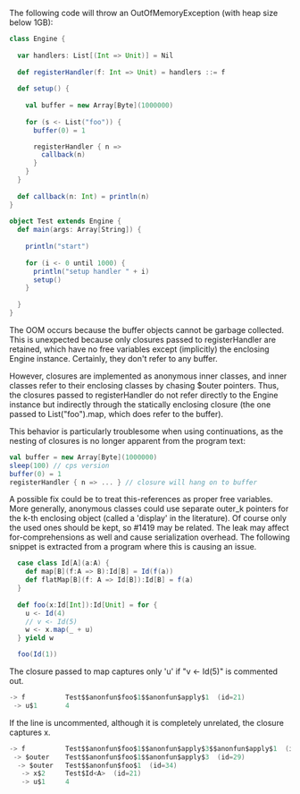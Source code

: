 The following code will throw an OutOfMemoryException (with heap size below 1GB):
```scala
class Engine {
  
  var handlers: List[(Int => Unit)] = Nil
  
  def registerHandler(f: Int => Unit) = handlers ::= f
  
  def setup() {
    
    val buffer = new Array[Byte](1000000)
    
    for (s <- List("foo")) {
      buffer(0) = 1

      registerHandler { n =>
        callback(n)
      }
    }
  }
  
  def callback(n: Int) = println(n)
}
  
object Test extends Engine {  
  def main(args: Array[String]) {
    
    println("start")
    
    for (i <- 0 until 1000) {
      println("setup handler " + i)
      setup()
    }
    
  } 
}
```

The OOM occurs because the buffer objects cannot be garbage collected. This is unexpected because only closures passed to registerHandler are retained, which have no free variables except (implicitly) the enclosing Engine instance. Certainly, they don't refer to any buffer.

However, closures are implemented as anonymous inner classes, and inner classes refer to their enclosing classes by chasing $outer pointers. Thus, the closures passed to registerHandler do not refer directly to the Engine instance but indirectly through the statically enclosing closure (the one passed to List("foo").map, which does refer to the buffer).

This behavior is particularly troublesome when using continuations, as the nesting of closures is no longer apparent from the program text:
```scala
val buffer = new Array[Byte](1000000)
sleep(100) // cps version
buffer(0) = 1
registerHandler { n => ... } // closure will hang on to buffer
```

A possible fix could be to treat this-references as proper free variables. More generally, anonymous classes could use separate outer_k pointers for the k-th enclosing object (called a 'display' in the literature). Of course only the used ones should be kept, so #1419 may be related.
The leak may affect for-comprehensions as well and cause serialization overhead. The following snippet is extracted from a program where this is causing an issue.

```scala
  case class Id[A](a:A) {
    def map[B](f:A => B):Id[B] = Id(f(a))
    def flatMap[B](f: A => Id[B]):Id[B] = f(a) 
  }
    
  def foo(x:Id[Int]):Id[Unit] = for {
    u <- Id(4)
    // v <- Id(5)
    w <- x.map(_ + u)
  } yield w

  foo(Id(1))
```

The closure passed to map captures only 'u' if "v <- Id(5)" is commented out. 

```scala
-> f	      Test$$anonfun$foo$1$$anonfun$apply$1  (id=21)	
 -> u$1	      4	
```

If the line is uncommented, although it is completely unrelated, the closure captures x. 

```scala
-> f          Test$$anonfun$foo$1$$anonfun$apply$3$$anonfun$apply$1  (id=22)	
 -> $outer    Test$$anonfun$foo$1$$anonfun$apply$3  (id=29)	
  -> $outer   Test$$anonfun$foo$1  (id=34)	
   -> x$2     Test$Id<A>  (id=21)	
   -> u$1     4	
```
